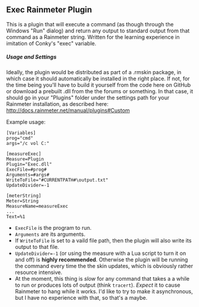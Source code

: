 ## Exec Rainmeter Plugin ##
This is a plugin that will execute a command (as though through the Windows 
"Run" dialog) and return any output to standard output from that command as a Rainmeter string.
Written for the learning experience in imitation of Conky's "exec" variable.

##### Usage and Settings #####
Ideally, the plugin would be distributed as part of a .rmskin package, in which case it should
automatically be installed in the right place.  If not, for the time being you'll have to build
it yourself from the code here on GitHub or download a prebuilt .dll from the the forums or something.
In that case, it should go in your "Plugins" folder under the settings path for your Rainmeter 
installation, as described here: http://docs.rainmeter.net/manual/plugins#Custom

Example usage:
```
[Variables]
prog="cmd"
args="/c vol C:"

[measureExec]
Measure=Plugin
Plugin="Exec.dll"
ExecFile=#prog#
Arguments=#args#
WriteToFile="#CURRENTPATH#\output.txt"
UpdateDivider=-1

[meterString]
Meter=String
MeasureName=measureExec
...
Text=%1
```
- `ExecFile` is the program to run.
- `Arguments` are its arguments.
- If `WriteToFile` is set to a vaild file path, then the plugin will also write its output to that file.
- `UpdateDivider=-1` (or using the measure with a Lua script to turn it on and off) is **highly recommended**.  Otherwise the plugin will be running the command every time the the skin updates, which is obviously rather resource intensive.
- At the moment, this thing is *slow* for any command that takes a a while to run or produces lots of output (think `tracert`).  *Expect* it to cause Rainmeter to hang while it works.  I'd like to try to make it asynchronous, but I have no experience with that, so that's a maybe.
